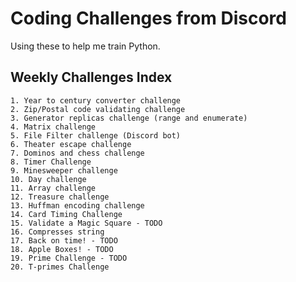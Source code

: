 # Coding Challenges from Discord

Using these to help me train Python.

## Weekly Challenges Index

    1. Year to century converter challenge
    2. Zip/Postal code validating challenge
    3. Generator replicas challenge (range and enumerate)
    4. Matrix challenge
    5. File Filter challenge (Discord bot)
    6. Theater escape challenge
    7. Dominos and chess challenge
    8. Timer Challenge
    9. Minesweeper challenge
    10. Day challenge
    11. Array challenge
    12. Treasure challenge
    13. Huffman encoding challenge
    14. Card Timing Challenge
    15. Validate a Magic Square​ - TODO
    16. Compresses string
    17. Back on time! - TODO
    18. Apple Boxes! - TODO
    19. Prime Challenge - TODO
    20. T-primes Challenge
